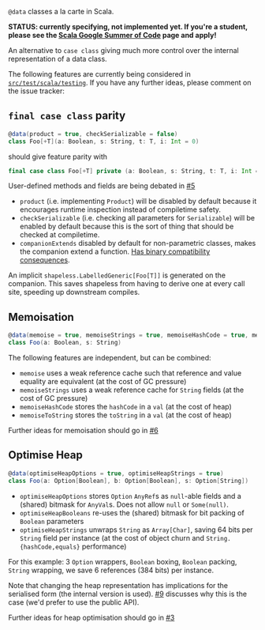 `@data` classes a la carte in Scala.

**STATUS: currently specifying, not implemented yet. If you're a student, please see the [Scala Google Summer of Code](https://github.com/scala/scala-lang/blob/master/gsoc/2017.md#case-classes-a-la-carte-with-scalameta) page and apply!**

An alternative to `case class` giving much more control over the internal representation of a data class.

The following features are currently being considered in [`src/test/scala/testing`](https://github.com/fommil/scala-data-classes/tree/master/src/test/scala/testing). If you have any further ideas, please comment on the issue tracker:

## `final case class` parity

```scala
@data(product = true, checkSerializable = false)
class Foo[+T](a: Boolean, s: String, t: T, i: Int = 0)
```

should give feature parity with

```scala
final case class Foo[+T] private (a: Boolean, s: String, t: T, i: Int = 0)
```

User-defined methods and fields are being debated in [#5](https://github.com/fommil/scala-data-classes/issues/5)

- `product` (i.e. implementing `Product`) will be disabled by default because it encourages runtime inspection instead of compiletime safety.
- `checkSerializable` (i.e. checking all parameters for `Serializable`) will be enabled by default because this is the sort of thing that should be checked at compiletime.
- `companionExtends` disabled by default for non-parametric classes, makes the companion extend a function. [Has binary compatibility consequences](https://issues.scala-lang.org/browse/SI-3664).

An implicit `shapeless.LabelledGeneric[Foo[T]]` is generated on the companion. This saves shapeless from having to derive one at every call site, speeding up downstream compiles.

## Memoisation

```scala
@data(memoise = true, memoiseStrings = true, memoiseHashCode = true, memoiseToString = true)
class Foo(a: Boolean, s: String)
```

The following features are independent, but can be combined:

- `memoise` uses a weak reference cache such that reference and value equality are equivalent (at the cost of GC pressure)
- `memoiseStrings` uses a weak reference cache for `String` fields (at the cost of GC pressure)
- `memoiseHashCode` stores the `hashCode` in a `val` (at the cost of heap)
- `memoiseToString` stores the `toString` in a `val` (at the cost of heap)

Further ideas for memoisation should go in [#6](https://github.com/fommil/scala-data-classes/issues/6)

## Optimise Heap

```scala
@data(optimiseHeapOptions = true, optimiseHeapStrings = true)
class Foo(a: Option[Boolean], b: Option[Boolean], s: Option[String])
```

- `optimiseHeapOptions` stores `Option` `AnyRef`s as `null`-able fields and a (shared) bitmask for `AnyVal`s. Does not allow `null` or `Some(null)`.
- `optimiseHeapBooleans` re-uses the (shared) bitmask for bit packing of `Boolean` parameters
- `optimiseHeapStrings` unwraps `String` as `Array[Char]`, saving 64 bits per `String` field per instance (at the cost of object churn and `String.{hashCode,equals}` performance)

For this example: 3 `Option` wrappers, `Boolean` boxing, `Boolean` packing, `String` wrapping, we save 6 references (384 bits) per instance.

Note that changing the heap representation has implications for the serialised form (the internal version is used). [#9](https://github.com/fommil/scala-data-classes/issues/9) discusses why this is the case (we'd prefer to use the public API).

Further ideas for heap optimisation should go in [#3](https://github.com/fommil/scala-data-classes/issues/3)

